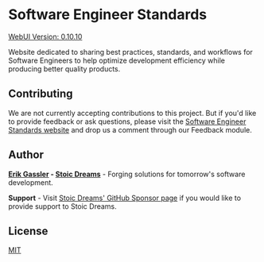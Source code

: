 # Software Engineer Standards

[WebUI Version: 0.10.10](https://github.com/StoicDreams/WebUI)

Website dedicated to sharing best practices, standards, and workflows for Software Engineers to help optimize development efficiency while producing better quality products.

## Contributing

We are not currently accepting contributions to this project. But if you'd like to provide feedback or ask questions, please visit the [Software Engineer Standards website](https://www.softwareengineerstandards.com/home) and drop us a comment through our Feedback module.

## Author

**[Erik Gassler](https://www.erikgassler.com) - [Stoic Dreams](https://www.stoicdreams.com)** - Forging solutions for tomorrow's software development.

**Support** - Visit [Stoic Dreams' GitHub Sponsor page](https://github.com/sponsors/StoicDreams) if you would like to provide support to Stoic Dreams.

## License

[MIT](LICENSE)
